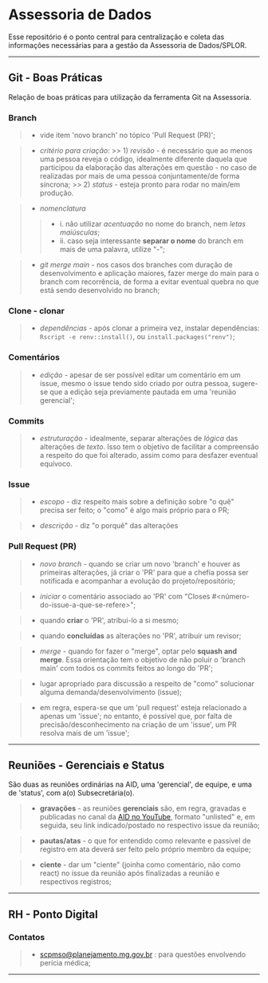 # Assessoria de Dados

 Esse repositório é o ponto central para centralização e coleta das informações necessárias para a gestão da Assessoria de Dados/SPLOR.



---
## Git - Boas Práticas

 Relação de boas práticas para utilização da ferramenta Git na Assessoria.

 ### Branch

  > - vide item 'novo branch' no tópico 'Pull Request (PR)';

  > - *critério para criação*: 
        >> 1) *revisão* - é necessário que ao menos uma pessoa reveja o código, idealmente diferente daquela que participou da elaboração das alterações em questão - no caso de realizadas por mais de uma pessoa conjuntamente/de forma síncrona;
        >> 2) *status* - esteja pronto para rodar no main/em produção.

  > - *nomenclatura*
   >> - i. não utilizar *acentuação* no nome do branch, nem *letas maiúsculas*;
   >> - ii. caso seja interessante **separar o nome** do branch em mais de uma palavra, utilize "-";

  > - *git merge main* - nos casos dos branches com duração de desenvolvimento e aplicação maiores, fazer merge do main para o branch com recorrência, de forma a evitar eventual quebra no que está sendo desenvolvido no branch;


 ### Clone - clonar

  > - *dependências* - após clonar a primeira vez, instalar dependências: `Rscript -e renv::install()`, ou `install.packages("renv")`;


 ### Comentários

  > - *edição* - apesar de ser possível editar um comentário em um issue, mesmo o issue tendo sido criado por outra pessoa, sugere-se que a edição seja previamente pautada em uma 'reunião gerencial';

 
 ### Commits
  > - *estruturação* - idealmente, separar alterações de *lógica* das alterações de *texto*. Isso tem o objetivo de facilitar a compreensão a respeito do que foi alterado, assim como para desfazer eventual equívoco.


 ### Issue

  > - *escopo* - diz respeito mais sobre a definição sobre "o quê" precisa ser feito; o "como" é algo mais próprio para o PR;

  > - *descrição* - diz "o porquê" das alterações

 
 ### Pull Request (PR)

  > - *novo branch* - quando se criar um novo 'branch' e houver as primeiras alterações, já criar o 'PR' para que a chefia possa ser notificada e acompanhar a evolução do projeto/repositório;

  > - *iniciar* o comentário associado ao 'PR' com "Closes #<número-do-issue-a-que-se-refere>";

  > - quando **criar** o 'PR', atribui-lo a si mesmo;

  > - quando **concluídas** as alterações no 'PR', atribuir um revisor;

  > - *merge* - quando for fazer o "merge", optar pelo **squash and merge**. Essa orientação tem o objetivo de não poluir o 'branch main' com todos os commits feitos ao longo do 'PR';

  > - lugar apropriado para discussão a respeito de "como" solucionar alguma demanda/desenvolvimento (issue);

  > - em regra, espera-se que um 'pull request' esteja relacionado a apenas um 'issue'; no entanto, é possível que, por falta de precisão/desconhecimento na criação de um 'issue', um PR resolva mais de um 'issue';


---
## Reuniões - Gerenciais e Status

 São duas as reuniões ordinárias na AID, uma 'gerencial', de equipe, e uma de 'status', com a(o) Subsecretária(o).

 > - **gravações** - as reuniões **gerenciais** são, em regra, gravadas e publicadas no canal da [AID no YouTube](https://studio.youtube.com/channel/), formato "unlisted" e, em seguida, seu link indicado/postado no respectivo issue da reunião;

 > - **pautas/atas** - o que for entendido como relevante e passível de registro em ata deverá ser feito pelo próprio membro da equipe;

 > - **ciente** - dar um "ciente" (joinha como comentário, não como react) no issue da reunião após finalizadas a reunião e respectivos registros;



---
## RH - Ponto Digital

 ### Contatos
  > - scpmso@planejamento.mg.gov.br : para questões envolvendo perícia médica;


---